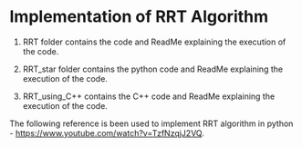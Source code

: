 # Implementation of RRT Algorithm 

1) RRT folder contains the code and ReadMe explaining the execution of the code.
 
2) RRT_star folder contains the python code and ReadMe explaining the execution of the code.

3) RRT_using_C++ contains the C++ code and ReadMe explaining the execution of the code.

The following reference is been used to implement RRT algorithm in python - https://www.youtube.com/watch?v=TzfNzqjJ2VQ.
